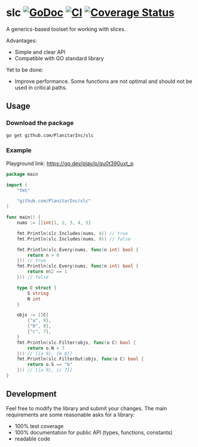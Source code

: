 # slc [![GoDoc](https://godoc.org/github.com/PlanitarInc/slc?status.svg)](https://godoc.org/github.com/PlanitarInc/slc) [![CI](https://github.com/PlanitarInc/slc/actions/workflows/go.yml/badge.svg)](https://github.com/PlanitarInc/slc/actions/workflows/go.yml) [![Coverage Status](https://coveralls.io/repos/github/PlanitarInc/slc/badge.svg)](https://coveralls.io/github/PlanitarInc/slc)

A generics-based toolset for working with slices.

Advantages:
- Simple and clear API
- Compatible with GO standard library

Yet to be done:
- Improve performance. Some functions are not optimal and should not be used in critical paths.

## Usage

### Download the package

```sh
go get github.com/PlanitarInc/slc
```

### Example

Playground link: https://go.dev/play/p/qu0t390uxt_p

```go
package main

import (
	"fmt"

	"github.com/PlanitarInc/slc"
)

func main() {
	nums := []int{1, 2, 3, 4, 5}

	fmt.Println(slc.Includes(nums, 4)) // true
	fmt.Println(slc.Includes(nums, 9)) // false

	fmt.Println(slc.Every(nums, func(n int) bool {
		return n > 0
	})) // true
	fmt.Println(slc.Every(nums, func(n int) bool {
		return n%2 == 1
	})) // false

	type C struct {
		S string
		N int
	}

	objs := []C{
		{"a", 9},
		{"b", 8},
		{"c", 7},
	}
	fmt.Println(slc.Filter(objs, func(o C) bool {
		return o.N > 7
	})) // [{a 9}, {b 8}]
	fmt.Println(slc.FilterOut(objs, func(o C) bool {
		return o.S == "b"
	})) // [{a 9}, {c 7}]
}
```

## Development

Feel free to modify the library and submit your changes. The main requirements
are some reasonable asks for a library:
- 100% test coverage
- 100% documentation for public API (types, functions, constants)
- readable code

